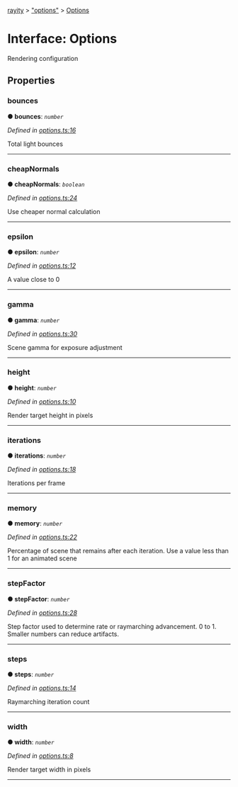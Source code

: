 [rayity](../README.md) > ["options"](../modules/_options_.md) > [Options](../interfaces/_options_.options.md)



# Interface: Options


Rendering configuration


## Properties
<a id="bounces"></a>

###  bounces

**●  bounces**:  *`number`* 

*Defined in [options.ts:16](https://github.com/gribbet/rayity/blob/3875d6f/src/options.ts#L16)*



Total light bounces




___

<a id="cheapnormals"></a>

###  cheapNormals

**●  cheapNormals**:  *`boolean`* 

*Defined in [options.ts:24](https://github.com/gribbet/rayity/blob/3875d6f/src/options.ts#L24)*



Use cheaper normal calculation




___

<a id="epsilon"></a>

###  epsilon

**●  epsilon**:  *`number`* 

*Defined in [options.ts:12](https://github.com/gribbet/rayity/blob/3875d6f/src/options.ts#L12)*



A value close to 0




___

<a id="gamma"></a>

###  gamma

**●  gamma**:  *`number`* 

*Defined in [options.ts:30](https://github.com/gribbet/rayity/blob/3875d6f/src/options.ts#L30)*



Scene gamma for exposure adjustment




___

<a id="height"></a>

###  height

**●  height**:  *`number`* 

*Defined in [options.ts:10](https://github.com/gribbet/rayity/blob/3875d6f/src/options.ts#L10)*



Render target height in pixels




___

<a id="iterations"></a>

###  iterations

**●  iterations**:  *`number`* 

*Defined in [options.ts:18](https://github.com/gribbet/rayity/blob/3875d6f/src/options.ts#L18)*



Iterations per frame




___

<a id="memory"></a>

###  memory

**●  memory**:  *`number`* 

*Defined in [options.ts:22](https://github.com/gribbet/rayity/blob/3875d6f/src/options.ts#L22)*



Percentage of scene that remains after each iteration. Use a value less than 1 for an animated scene




___

<a id="stepfactor"></a>

###  stepFactor

**●  stepFactor**:  *`number`* 

*Defined in [options.ts:28](https://github.com/gribbet/rayity/blob/3875d6f/src/options.ts#L28)*



Step factor used to determine rate or raymarching advancement. 0 to 1\. Smaller numbers can reduce artifacts.




___

<a id="steps"></a>

###  steps

**●  steps**:  *`number`* 

*Defined in [options.ts:14](https://github.com/gribbet/rayity/blob/3875d6f/src/options.ts#L14)*



Raymarching iteration count




___

<a id="width"></a>

###  width

**●  width**:  *`number`* 

*Defined in [options.ts:8](https://github.com/gribbet/rayity/blob/3875d6f/src/options.ts#L8)*



Render target width in pixels




___


